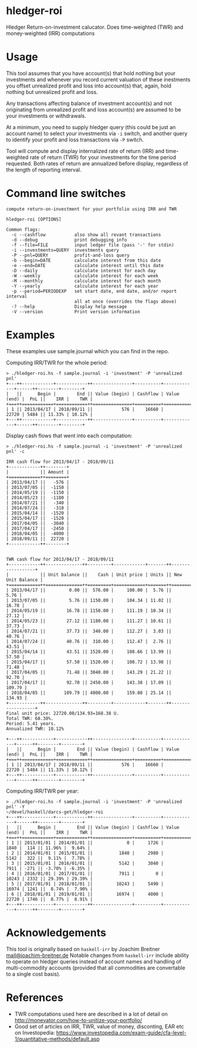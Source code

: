 # hledger-roi
Hledger Return-on-investment calucator. Does time-weighted (TWR) and money-weighted (IRR) computations

# Usage
This tool assumes that you have account(s) that hold nothing but your investments and whenever you record current valuation of these inestments you offset unrealized profit and loss into account(s) that, again, hold nothing but unrealized profit and loss.

Any transactions affecting balance of investment account(s) and not originating from unrealized profit and loss account(s) are assumed to be your investments or withdrawals.

At a minimum, you need to supply hledger query (this could be just an account name) to select your investments via `-i` switch, and another query to identify your profit and loss transactions via `-P` switch.

Tool will compute and display internalized rate of return (IRR) and time-weighted rate of return (TWR) for your investments for the time period requested. Both rates of return are annualized before display, regardless of the length of reporting interval.

# Command line switches
```
compute return-on-investment for your portfolio using IRR and TWR

hledger-roi [OPTIONS]

Common flags:
  -c --cashflow           also show all revant transactions
  -d --debug              print debugging info
  -f --file=FILE          input ledger file (pass '-' for stdin)
  -i --investments=QUERY  investments query
  -P --pnl=QUERY          profit-and-loss query
  -b --begin=DATE         calculate interest from this date
  -e --end=DATE           calculate interest until this date
  -D --daily              calculate interest for each day
  -W --weekly             calculate interest for each week
  -M --monthly            calculate interest for each month
  -Y --yearly             calculate interest for each year
  -p --period=PERIODEXP   set start date, end date, and/or report interval
                          all at once (overrides the flags above)
  -? --help               Display help message
  -V --version            Print version information
```

# Examples
These examples use sample.journal which you can find in the repo.

Computing IRR/TWR for the whole period:
```
> ./hledger-roi.hs -f sample.journal -i 'investment' -P 'unrealized pnl' 
+---++------------+------------++---------------+----------+-------------+------++--------+--------+
|   ||      Begin |        End || Value (begin) | Cashflow | Value (end) |  PnL ||    IRR |    TWR |
+===++============+============++===============+==========+=============+======++========+========+
| 1 || 2013/04/17 | 2018/09/11 ||           576 |    16660 |       22720 | 5484 || 11.33% | 10.12% |
+---++------------+------------++---------------+----------+-------------+------++--------+--------+
```

Display cash flows that went into each computation:
```
> ./hledger-roi.hs -f sample.journal -i 'investment' -P 'unrealized pnl' -c

IRR cash flow for 2013/04/17 - 2018/09/11
+------------++--------+
|            || Amount |
+============++========+
| 2013/04/17 ||   -576 |
| 2013/07/05 ||  -1150 |
| 2014/05/19 ||  -1150 |
| 2014/05/23 ||  -1180 |
| 2014/07/21 ||   -340 |
| 2014/07/24 ||   -310 |
| 2015/04/14 ||  -1520 |
| 2015/04/17 ||  -1520 |
| 2017/04/05 ||  -3040 |
| 2017/04/17 ||  -2450 |
| 2018/04/05 ||  -4000 |
| 2018/09/11 ||  22720 |
+------------++--------+


TWR cash flow for 2013/04/17 - 2018/09/11
+------------++--------------++---------+------------+-------++------------------+
|            || Unit balance ||    Cash | Unit price | Units || New Unit Balance |
+============++==============++=========+============+=======++==================+
| 2013/04/17 ||         0.00 ||  576.00 |     100.00 |  5.76 ||             5.76 |
| 2013/07/05 ||         5.76 || 1150.00 |     104.34 | 11.02 ||            16.78 |
| 2014/05/19 ||        16.78 || 1150.00 |     111.19 | 10.34 ||            27.12 |
| 2014/05/23 ||        27.12 || 1180.00 |     111.27 | 10.61 ||            37.73 |
| 2014/07/21 ||        37.73 ||  340.00 |     112.27 |  3.03 ||            40.76 |
| 2014/07/24 ||        40.76 ||  310.00 |     112.47 |  2.76 ||            43.51 |
| 2015/04/14 ||        43.51 || 1520.00 |     108.66 | 13.99 ||            57.50 |
| 2015/04/17 ||        57.50 || 1520.00 |     108.72 | 13.98 ||            71.48 |
| 2017/04/05 ||        71.48 || 3040.00 |     143.29 | 21.22 ||            92.70 |
| 2017/04/17 ||        92.70 || 2450.00 |     143.38 | 17.09 ||           109.79 |
| 2018/04/05 ||       109.79 || 4000.00 |     159.08 | 25.14 ||           134.93 |
+------------++--------------++---------+------------+-------++------------------+
Final unit price: 22720.00/134.93=168.38 U.
Total TWR: 68.38%.
Period: 5.41 years.
Annualized TWR: 10.12%

+---++------------+------------++---------------+----------+-------------+------++--------+--------+
|   ||      Begin |        End || Value (begin) | Cashflow | Value (end) |  PnL ||    IRR |    TWR |
+===++============+============++===============+==========+=============+======++========+========+
| 1 || 2013/04/17 | 2018/09/11 ||           576 |    16660 |       22720 | 5484 || 11.33% | 10.12% |
+---++------------+------------++---------------+----------+-------------+------++--------+--------+
```

Computing IRR/TWR per year:
```
> ./hledger-roi.hs -f sample.journal -i 'investment' -P 'unrealized pnl' -Y                                                                                       ~/devel/haskell/darcs-get/hledger-roi
+---++------------+------------++---------------+----------+-------------+------++--------+--------+
|   ||      Begin |        End || Value (begin) | Cashflow | Value (end) |  PnL ||    IRR |    TWR |
+===++============+============++===============+==========+=============+======++========+========+
| 1 || 2013/01/01 | 2014/01/01 ||             0 |     1726 |        1840 |  114 || 11.96% |  9.64% |
| 2 || 2014/01/01 | 2015/01/01 ||          1840 |     2980 |        5142 |  322 ||  9.11% |  7.78% |
| 3 || 2015/01/01 | 2016/01/01 ||          5142 |     3040 |        7911 | -271 || -3.70% | -6.35% |
| 4 || 2016/01/01 | 2017/01/01 ||          7911 |        0 |       10243 | 2332 || 29.39% | 29.39% |
| 5 || 2017/01/01 | 2018/01/01 ||         10243 |     5490 |       16974 | 1241 ||  8.74% |  7.90% |
| 6 || 2018/01/01 | 2019/01/01 ||         16974 |     4000 |       22720 | 1746 ||  8.77% |  8.91% |
+---++------------+------------++---------------+----------+-------------+------++--------+--------+
```

# Acknowledgements
This tool is originally based on `haskell-irr` by Joachim Breitner <mail@joachim-breitner.de>
Notable changes from `haskell-irr` include ability to operate on hledger queries instead of account names and handling of multi-commodity accounts (provided that all commodities are convertable to a single cost basis).

# References
* TWR computations used here are described in a lot of detail on http://monevator.com/how-to-unitize-your-portfolio/
* Good set of articles on IRR, TWR, value of money, disconting, EAR etc on Investopedia: https://www.investopedia.com/exam-guide/cfa-level-1/quantitative-methods/default.asp
